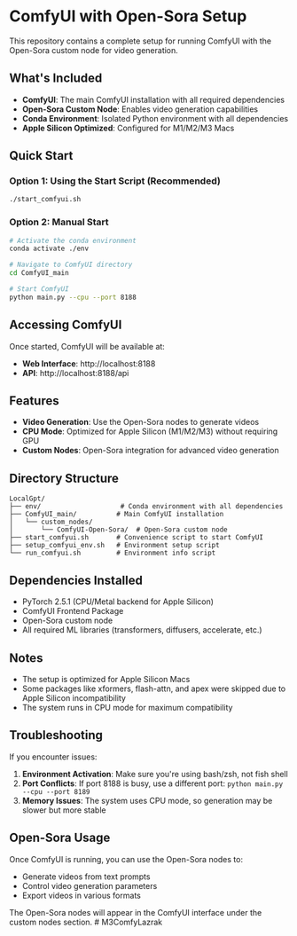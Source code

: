 # ComfyUI with Open-Sora Setup

This repository contains a complete setup for running ComfyUI with the Open-Sora custom node for video generation.

## What's Included

- **ComfyUI**: The main ComfyUI installation with all required dependencies
- **Open-Sora Custom Node**: Enables video generation capabilities
- **Conda Environment**: Isolated Python environment with all dependencies
- **Apple Silicon Optimized**: Configured for M1/M2/M3 Macs

## Quick Start

### Option 1: Using the Start Script (Recommended)
```bash
./start_comfyui.sh
```

### Option 2: Manual Start
```bash
# Activate the conda environment
conda activate ./env

# Navigate to ComfyUI directory
cd ComfyUI_main

# Start ComfyUI
python main.py --cpu --port 8188
```

## Accessing ComfyUI

Once started, ComfyUI will be available at:
- **Web Interface**: http://localhost:8188
- **API**: http://localhost:8188/api

## Features

- **Video Generation**: Use the Open-Sora nodes to generate videos
- **CPU Mode**: Optimized for Apple Silicon (M1/M2/M3) without requiring GPU
- **Custom Nodes**: Open-Sora integration for advanced video generation

## Directory Structure

```
LocalGpt/
├── env/                    # Conda environment with all dependencies
├── ComfyUI_main/          # Main ComfyUI installation
│   └── custom_nodes/
│       └── ComfyUI-Open-Sora/  # Open-Sora custom node
├── start_comfyui.sh       # Convenience script to start ComfyUI
├── setup_comfyui_env.sh   # Environment setup script
└── run_comfyui.sh         # Environment info script
```

## Dependencies Installed

- PyTorch 2.5.1 (CPU/Metal backend for Apple Silicon)
- ComfyUI Frontend Package
- Open-Sora custom node
- All required ML libraries (transformers, diffusers, accelerate, etc.)

## Notes

- The setup is optimized for Apple Silicon Macs
- Some packages like xformers, flash-attn, and apex were skipped due to Apple Silicon incompatibility
- The system runs in CPU mode for maximum compatibility

## Troubleshooting

If you encounter issues:

1. **Environment Activation**: Make sure you're using bash/zsh, not fish shell
2. **Port Conflicts**: If port 8188 is busy, use a different port: `python main.py --cpu --port 8189`
3. **Memory Issues**: The system uses CPU mode, so generation may be slower but more stable

## Open-Sora Usage

Once ComfyUI is running, you can use the Open-Sora nodes to:
- Generate videos from text prompts
- Control video generation parameters
- Export videos in various formats

The Open-Sora nodes will appear in the ComfyUI interface under the custom nodes section. # M3ComfyLazrak
